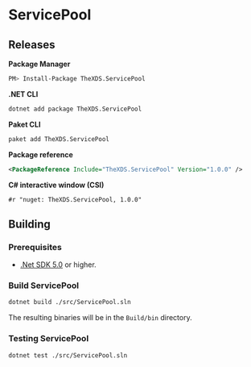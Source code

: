 # ServicePool

## Releases

**Package Manager**  
```sh
PM> Install-Package TheXDS.ServicePool
```

**.NET CLI**  
```sh
dotnet add package TheXDS.ServicePool
```

**Paket CLI**  
```sh
paket add TheXDS.ServicePool
```

**Package reference**  
```xml
<PackageReference Include="TheXDS.ServicePool" Version="1.0.0" />
```

**C# interactive window (CSI)**  
```
#r "nuget: TheXDS.ServicePool, 1.0.0"
```

## Building
### Prerequisites
- [.Net SDK 5.0](https://dotnet.microsoft.com/) or higher.

### Build ServicePool
```sh
dotnet build ./src/ServicePool.sln
```
The resulting binaries will be in the `Build/bin` directory.

### Testing ServicePool
```sh
dotnet test ./src/ServicePool.sln
```
